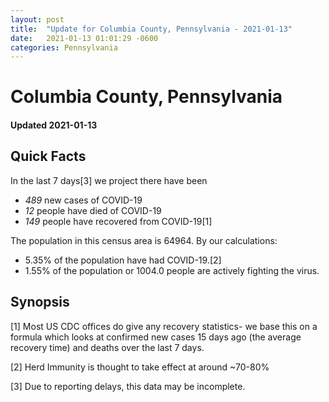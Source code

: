 ```yaml
---
layout: post
title:  "Update for Columbia County, Pennsylvania - 2021-01-13"
date:   2021-01-13 01:01:29 -0600
categories: Pennsylvania
---
```


# Columbia County, Pennsylvania
#### Updated 2021-01-13

## Quick Facts

In the last 7 days[3] we project there have been
- *489* new cases of COVID-19
- *12* people have died of COVID-19
- *149* people have recovered from COVID-19[1]

The population in this census area is 64964. By our calculations:
- 5.35% of the population have had COVID-19.[2]
- 1.55% of the population or 1004.0 people are actively fighting the virus.

## Synopsis




[1] Most US CDC offices do give any recovery statistics- we base this on a formula which looks at confirmed new cases
15 days ago (the average recovery time) and deaths over the last 7 days.

[2] Herd Immunity is thought to take effect at around ~70-80%

[3] Due to reporting delays, this data may be incomplete.
 
    